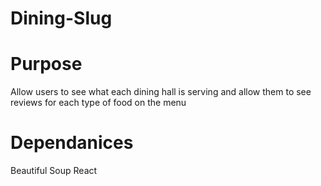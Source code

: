 # Dining-Slug
# Purpose
Allow users to see what each dining hall is serving and allow them to see reviews for each type of food on the menu
# Dependanices
Beautiful Soup
React
